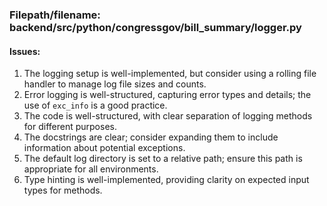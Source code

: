 ### Filepath/filename: backend/src/python/congressgov/bill_summary/logger.py
#### Issues:
1. The logging setup is well-implemented, but consider using a rolling file handler to manage log file sizes and counts.
2. Error logging is well-structured, capturing error types and details; the use of `exc_info` is a good practice.
3. The code is well-structured, with clear separation of logging methods for different purposes.
4. The docstrings are clear; consider expanding them to include information about potential exceptions.
5. The default log directory is set to a relative path; ensure this path is appropriate for all environments.
6. Type hinting is well-implemented, providing clarity on expected input types for methods.
